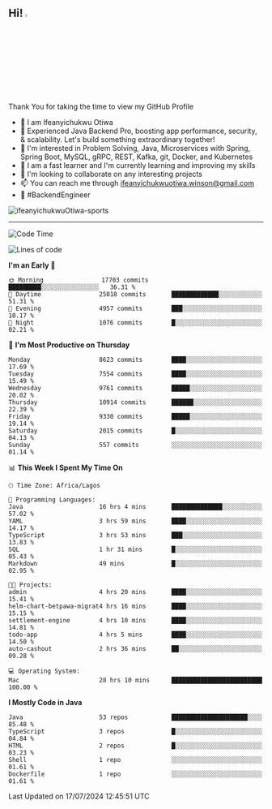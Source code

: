 <!-- BLOG-POST-LIST:START --><!-- BLOG-POST-LIST:END -->

## Hi! <img src="https://media.giphy.com/media/hvRJCLFzcasrR4ia7z/giphy.gif" width="4%"> 

Thank You for taking the time to view my GitHub Profile

- 👋 I am Ifeanyichukwu Otiwa
- 🚀 Experienced Java Backend Pro, boosting app performance, security, & scalability. Let's build something extraordinary together!
- 👀 I'm interested in Problem Solving, Java, Microservices with Spring, Spring Boot, MySQL, gRPC, REST, Kafka, git, Docker, and Kubernetes
- 🌱 I am a fast learner and I'm currently learning and improving my skills
- 💞️ I'm looking to collaborate on any interesting projects
- 📫 You can reach me through ifeanyichukwuotiwa.winson@gmail.com
- 🚀 #BackendEngineer

<p align="left" marginTop="10px"> <img src="https://komarev.com/ghpvc/?username=ifeanyichukwuOtiwa-sports&label=Profile%20views&color=0e75b6&style=for-the-badge" alt="ifeanyichukwuOtiwa-sports" /> </p>

***

<!--START_SECTION:waka-->
![Code Time](http://img.shields.io/badge/Code%20Time-2%2C643%20hrs%205%20mins-blue)

![Lines of code](https://img.shields.io/badge/From%20Hello%20World%20I%27ve%20Written-12.1%20million%20lines%20of%20code-blue)

**I'm an Early 🐤** 

```text
🌞 Morning                17703 commits       █████████░░░░░░░░░░░░░░░░   36.31 % 
🌆 Daytime                25018 commits       █████████████░░░░░░░░░░░░   51.31 % 
🌃 Evening                4957 commits        ███░░░░░░░░░░░░░░░░░░░░░░   10.17 % 
🌙 Night                  1076 commits        █░░░░░░░░░░░░░░░░░░░░░░░░   02.21 % 
```
📅 **I'm Most Productive on Thursday** 

```text
Monday                   8623 commits        ████░░░░░░░░░░░░░░░░░░░░░   17.69 % 
Tuesday                  7554 commits        ████░░░░░░░░░░░░░░░░░░░░░   15.49 % 
Wednesday                9761 commits        █████░░░░░░░░░░░░░░░░░░░░   20.02 % 
Thursday                 10914 commits       ██████░░░░░░░░░░░░░░░░░░░   22.39 % 
Friday                   9330 commits        █████░░░░░░░░░░░░░░░░░░░░   19.14 % 
Saturday                 2015 commits        █░░░░░░░░░░░░░░░░░░░░░░░░   04.13 % 
Sunday                   557 commits         ░░░░░░░░░░░░░░░░░░░░░░░░░   01.14 % 
```


📊 **This Week I Spent My Time On** 

```text
🕑︎ Time Zone: Africa/Lagos

💬 Programming Languages: 
Java                     16 hrs 4 mins       ██████████████░░░░░░░░░░░   57.02 % 
YAML                     3 hrs 59 mins       ████░░░░░░░░░░░░░░░░░░░░░   14.17 % 
TypeScript               3 hrs 53 mins       ███░░░░░░░░░░░░░░░░░░░░░░   13.83 % 
SQL                      1 hr 31 mins        █░░░░░░░░░░░░░░░░░░░░░░░░   05.43 % 
Markdown                 49 mins             █░░░░░░░░░░░░░░░░░░░░░░░░   02.95 % 

🐱‍💻 Projects: 
admin                    4 hrs 20 mins       ████░░░░░░░░░░░░░░░░░░░░░   15.41 % 
helm-chart-betpawa-migrat4 hrs 16 mins       ████░░░░░░░░░░░░░░░░░░░░░   15.15 % 
settlement-engine        4 hrs 10 mins       ████░░░░░░░░░░░░░░░░░░░░░   14.81 % 
todo-app                 4 hrs 5 mins        ████░░░░░░░░░░░░░░░░░░░░░   14.50 % 
auto-cashout             2 hrs 36 mins       ██░░░░░░░░░░░░░░░░░░░░░░░   09.28 % 

💻 Operating System: 
Mac                      28 hrs 10 mins      █████████████████████████   100.00 % 
```

**I Mostly Code in Java** 

```text
Java                     53 repos            █████████████████████░░░░   85.48 % 
TypeScript               3 repos             █░░░░░░░░░░░░░░░░░░░░░░░░   04.84 % 
HTML                     2 repos             █░░░░░░░░░░░░░░░░░░░░░░░░   03.23 % 
Shell                    1 repo              ░░░░░░░░░░░░░░░░░░░░░░░░░   01.61 % 
Dockerfile               1 repo              ░░░░░░░░░░░░░░░░░░░░░░░░░   01.61 % 
```




 Last Updated on 17/07/2024 12:45:51 UTC
<!--END_SECTION:waka-->

<!--
<p align="center">
![trophy](https://github-profile-trophy.vercel.app/?username=ifeanyichukwuOtiwa-sports&theme=onedark) (https://github.com/ryo-ma/github-profile-trophy)
</p>
-->

<!---
ifeanyi-otiwa/ifeanyi-otiwa is a ✨ special ✨ repository because its `README.md` (this file) appears on your GitHub profile.
You can click the Preview link to take a look at your changes.
--->

